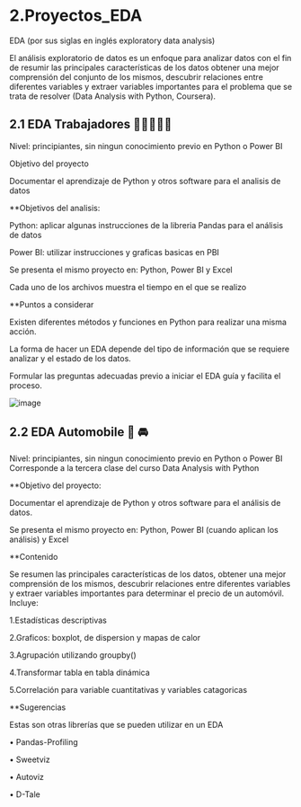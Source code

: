 # 2.Proyectos_EDA

EDA (por sus siglas en inglés exploratory data analysis)

El análisis exploratorio de datos es un enfoque para analizar datos con el fin de resumir las principales características de los datos obtener una mejor comprensión del conjunto de los mismos, descubrir relaciones entre diferentes variables y extraer variables importantes para el problema que se trata de resolver (Data Analysis with Python, Coursera).

## 2.1 EDA Trabajadores 👨‍💻👩🏻‍💼

Nivel: principiantes, sin ningun conocimiento previo en Python o Power BI

Objetivo del proyecto

Documentar el aprendizaje de Python y otros software para el analisis de datos

**Objetivos del analisis:

Python: aplicar algunas instrucciones de la libreria Pandas para el análisis de datos

Power BI: utilizar instrucciones y graficas basicas en PBI

Se presenta el mismo proyecto en: Python, Power BI y Excel

Cada uno de los archivos muestra el tiempo en el que se realizo

**Puntos a considerar

Existen diferentes métodos y funciones en Python para realizar una misma acción.

La forma de hacer un EDA depende del tipo de información que se requiere analizar y el estado de los datos.

Formular las preguntas adecuadas previo a iniciar el EDA guía y facilita el proceso.

![image](https://user-images.githubusercontent.com/82233779/171176588-8a27e1c7-b670-4f20-b294-722ed95711bb.png)



## 2.2 EDA Automobile 🚗 🚘

Nivel: principiantes, sin ningun conocimiento previo en Python o Power BI Corresponde a la tercera clase del curso Data Analysis with Python

**Objetivo del proyecto:

Documentar el aprendizaje de Python y otros software para el análisis de datos.

Se presenta el mismo proyecto en: Python, Power BI (cuando aplican los análisis) y Excel

**Contenido

Se resumen las principales características de los datos, obtener una mejor comprensión de los mismos, descubrir relaciones entre diferentes variables y extraer variables importantes para determinar el precio de un automóvil. Incluye:

1.Estadísticas descriptivas

2.Graficos: boxplot, de dispersion y mapas de calor

3.Agrupación utilizando groupby()

4.Transformar tabla en tabla dinámica

5.Correlación para variable cuantitativas y variables catagoricas

**Sugerencias 

Estas son otras librerías que se pueden utilizar en un EDA

• Pandas-Profiling

• Sweetviz

• Autoviz

• D-Tale
